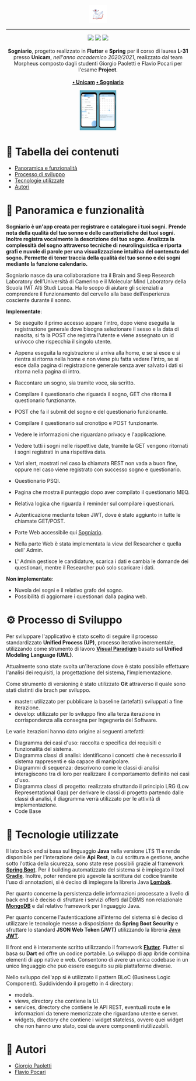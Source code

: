 <p align="center" >
  <img src="frontend/assets/sogniario_logo.png" style="max-width: 10%">
</p>

---

<p align="center">
  <img src="https://forthebadge.com/images/badges/built-with-love.svg"/>
  <img src="https://forthebadge.com/images/badges/made-with-java.svg"/>
  <img src="https://forthebadge.com/images/badges/powered-by-coffee.svg"/><br><br>
    <b>Sogniario</b>, progetto realizzato in <b>Flutter</b> e <b>Spring</b> per il corso di laurea <b>L-31</b> presso <b>Unicam</b>, <i>nell'anno accademico 2020/2021</i>, realizzato dal team Morpheus composto dagli studenti Giorgio Paoletti e Flavio Pocari per l'esame <b>Project</b>.
    <br><br><b>
<a href="https://www.unicam.it/">• Unicam</a>
<a href="https://github.com/GiorgioPaoletti-Unicam/sogniario">• Sogniario</img></a>
</b></p>

<p align="center" >
  <img src="doc/screenshot/image.png" style="max-width: 20%">
</p>

# 📔 Tabella dei contenuti

- [Panoramica e funzionalità](#panoramica)
- [Processo di sviluppo](#processo)
- [Tecnologie utilizzate](#tecno)
- [Autori](#autori)

# 📝 Panoramica e funzionalità <a name = "panoramica"></a>

**Sogniario è un'app creata per registrare e catalogare i tuoi sogni.**
**Prende nota della qualità del tuo sonno e delle caratteristiche dei tuoi sogni. Inoltre registra vocalmente la descrizione del tuo sogno.**
**Analizza la complessità del sogno attraverso tecniche di neurolinguistica e riporta grafi e nuvole di parole per una visualizzazione intuitiva del contenuto del sogno. Permette di tener traccia della qualità del tuo sonno e dei sogni mediante la funzione calendario.**

Sogniario nasce da una collaborazione tra il Brain and Sleep Research Laboratory dell’Università di Camerino e il Molecular Mind Laboratory della Scuola IMT Alti Studi Lucca. Ha lo scopo di aiutare gli scienziati a comprendere il funzionamento del cervello alla base dell’esperienza cosciente durante il sonno.

**Implementate**:
 - Se eseguito il primo accesso appare l'intro, dopo viene eseguita la registrazione generale dove bisogna selezionare il sesso e la data di nascita, si fa la POST che registra l'utente e viene assegnato un id univoco che rispecchia il singolo utente.
 - Appena eseguita la registrazione si arriva alla home, e se si esce e si rientra si ritorna nella home e non viene piu fatta vedere l'intro, se si esce dalla pagina di registrazione generale senza aver salvato i dati si ritorna nella pagina di intro.
 
 - Raccontare un sogno, sia tramite voce, sia scritto.
 - Compilare il questionario che riguarda il sogno, GET che ritorna il questionario funzionante.
 - POST che fa il submit del sogno e del questionario funzionante.
 
 - Compilare il questionario sul cronotipo e POST funzionante.
 
 - Vedere le informazioni che riguardano privacy e l'applicazione.
 
 - Vedere tutti i sogni nelle rispettive date, tramite la GET vengono ritornati i sogni registrati in una rispettiva data.

 - Vari alert, mostrati nel caso la chiamata REST non vada a buon fine, oppure nel caso viene registrato con successo sogno e questionario.

 - Questionario PSQI.

 - Pagina che mostra il punteggio dopo aver compilato il questionario MEQ.
   
 - Relativa logica che riguarda il reminder sul compilare i questionari.
 
 - Autenticazione mediante token JWT, dove è stato aggiunto in tutte le chiamate GET/POST.

 - Parte Web accessibile qui [Sogniario](http://193.205.92.106:8080/).
 - Nella parte Web è stata implementata la view del Researcher e quella dell' Admin.
 - L' Admin gestisce le candidature, scarica i dati e cambia le domande dei questionari, mentre il Researcher può solo scaricare i dati.


**Non implementate**:
 - Nuvola dei sogni e il relativo grafo del sogno.
 - Possibilità di aggiornare i questionari dalla pagina web.


# ⚙ Processo di Sviluppo<a name = "processo"></a>

Per sviluppare l'applicativo è stato scelto di seguire il processo standardizzato **Unified Process (UP)**, processo iterativo incrementale, utilizzando come strumento di lavoro [**Visual Paradigm**](https://www.visual-paradigm.com/) basato sul **Unified Modeling Language (UML)**.

Attualmente sono state svolta un'iterazione dove è stato possibile effettuare l'analisi dei requisiti, la progettazione del sistema, l'implementazione.

Come strumento di versioning è stato utilizzato **Git** attraverso il quale sono stati distinti die brach per sviluppo.
- master: utilizzato per pubblicare la baseline (artefatti) sviluppati a fine iterazione.
- develop: utilizzato per lo sviluppo fino alla terza iterazione in corrispondenza alla consegna per Ingegneria del Software.

Le varie iterazioni hanno dato origine ai seguenti artefatti:
- Diagramma dei casi d'uso: raccolta e specifica dei requisiti e funzionalità del sistema.
- Diagramma classi di analisi: identificano i concetti che è necessario il sistema rappresenti e sia capace di manipolare.
- Diagrammi di sequenza: descrivono come le classi di analisi interagiscono tra di loro per realizzare il comportamento definito nei casi d'uso.
- Diagramma classi di progetto: realizzato sfruttando il principio LRG (Low Representational Gap) per derivare le classi di progetto partendo dalle classi di analisi, il diagramma verrà utilizzato per le attività di implementazione.
- Code Base

# 🧰 Tecnologie utilizzate<a name = "tecno"></a>

Il lato back end si basa sul linguaggio **Java** nella versione LTS 11 e rende disponibile per l'interazione delle **Api Rest**, la cui scrittura e gestione, anche sotto l'ottica della sicurezza, sono state rese possibili grazie al framework [**Spring Boot**](https://spring.io/). Per il building automatizzato del sistema si è impiegato il tool [**Gradle**](https://gradle.org/). Inoltre, poter rendere più agevole la scrittura del codice tramite l'uso di annotazioni, si è deciso di impiegare la libreria Java [**Lombok**](https://projectlombok.org/).

Per quanto concerne la persistenza delle informazioni processate a livello di back end si è deciso di sfruttare i servizi offerti dal DBMS non relazionale [**MongoDB**](https://www.mongodb.com) e dal relativo framework per linguaggio Java.

Per quanto concerne l'autenticazione all'interno del sistema si è deciso di utilizzare le tecnologie messe a disposizione da **Spring Boot Security** e sfruttare lo standard **JSON Web Token (JWT)** utilizzando la libreria [**Java JWT**](https://github.com/jwtk/jjwt).

Il front end è interamente scritto utilizzando il framework [**Flutter**](https://flutter.dev).
Flutter si basa su **Dart** ed offre un codice portabile. Lo sviluppo di app ibride combina elementi di app native e web. Consentono di avere un unica codebase in un unico linguaggio che può essere eseguito su più piattaforme diverse.

Nello sviluppo dell'app si è utilizzato il pattern BLoC (Business Logic Component).
Suddividendo il progetto in 4 directory:
 - models.
 - views, directory che contiene la UI.
 - services, directory che contiene le API REST, eventuali route e le informazioni da tenere memorizzate che riguardano utente e server.
 - widgets, directory che contiene i widget stateless, ovvero quei widget che non hanno uno stato, cosi da avere componenti riutilizzabili.

# 🔭 Autori <a name = "autori"></a>

- [Giorgio Paoletti](https://github.com/GiorgioPaoletti-Unicam)
- [Flavio Pocari](https://github.com/flaviopopoff)
